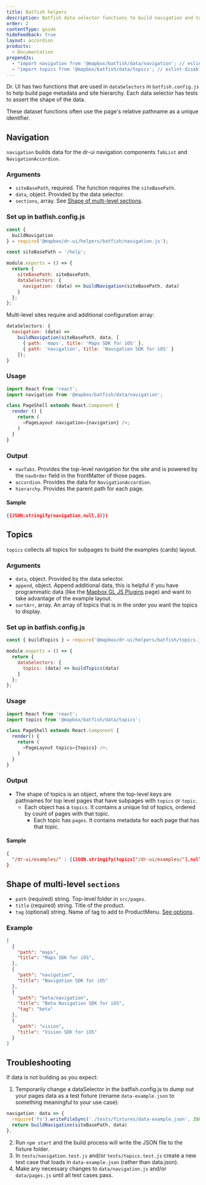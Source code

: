 ```yaml
---
title: Batfish helpers
description: Batfish data selector functions to build navigation and topic datasets.
order: 2
contentType: guide
hideFeedback: true
layout: accordion
products:
  - Documentation
prependJs:
  - "import navigation from '@mapbox/batfish/data/navigation'; // eslint-disable-line"
  - "import topics from '@mapbox/batfish/data/topics'; // eslint-disable-line"
---
```


Dr. UI has two functions that are used in `dataSelectors` in `batfish.config.js` to help build page metadata and site hierarchy. Each data selector has tests to assert the shape of the data.

These dataset functions often use the page's relative pathname as a unique identifier.

## Navigation

`navigation` builds data for the dr-ui navigation components `TabList` and `NavigationAccordion`.

### Arguments

- `siteBasePath`, required. The function requires the `siteBasePath`.
- `data`, object. Provided by the data selector.
- `sections`, array. See [Shape of multi-level sections](#shape-of-multi-level-sections).

### Set up in batfish.config.js

```js
const {
  buildNavigation
} = require('@mapbox/dr-ui/helpers/batfish/navigation.js');

const siteBasePath = '/help';

module.exports = () => {
  return {
    siteBasePath: siteBasePath,
    dataSelectors: {
      navigation: (data) => buildNavigation(siteBasePath, data)
    }
  };
};
```

Multi-level sites require and additional configuration array:

```js
dataSelectors: {
  navigation: (data) =>
    buildNavigation(siteBasePath, data, [
      { path: 'maps', title: 'Maps SDK for iOS' },
      { path: 'navigation', title: 'Navigation SDK for iOS' }
    ]);
}
```

### Usage

```js
import React from 'react';
import navigation from '@mapbox/batfish/data/navigation';

class PageShell extends React.Component {
  render () {
    return (
      <PageLayout navigation={navigation} />;
    )
  }
}
```

### Output

- `navTabs`. Provides the top-level navigation for the site and is powered by the `navOrder` field in the frontMatter of those pages.
- `accordion`. Provides the data for `NavigationAccordion`.
- `hierarchy`. Provides the parent path for each page.

#### Sample

```json
{{JSON.stringify(navigation,null,2)}}
```

## Topics

`topics` collects all topics for subpages to build the examples (cards) layout.

### Arguments

- `data`, object. Provided by the data selector.
- `append`, object. Append additional data, this is helpful if you have programmatic data (like the [Mapbox GL JS Plugins](https://docs.mapbox.com/mapbox-gl-js/plugins/) page) and want to take advantage of the example layout.
- `sortArr`, array. An array of topics that is in the order you want the topics to display.

### Set up in batfish.config.js

```js
const { buildTopics } = require('@mapbox/dr-ui/helpers/batfish/topics.js');

module.exports = () => {
  return {
    dataSelectors: {
      topics: (data) => buildTopics(data)
    }
  };
};
```

### Usage

```js
import React from 'react';
import topics from '@mapbox/batfish/data/topics';

class PageShell extends React.Component {
  render() {
    return (
      <PageLayout topics={topics} />;
    )
  }
}
```

### Output

- The shape of topics is an object, where the top-level keys are pathnames for top level pages that have subpages with `topics` or `topic`.
  - Each object has a `topics`. It contains a unique list of topics, ordered by count of pages with that topic.
    - Each topic has `pages`. It contains metadata for each page that has that topic.

#### Sample

```json
{
  "/dr-ui/examples/" : {{JSON.stringify(topics["/dr-ui/examples/"],null,2)}}
}
```

## Shape of multi-level `sections`

- `path` (required) string. Top-level folder in `src/pages`.
- `title` (required) string. Title of the product.
- `tag` (optional) string. Name of tag to add to ProductMenu. [See options](/dr-ui/#productmenu).

### Example

```JSON
[
  {
    "path": "maps",
    "title": "Maps SDK for iOS",
  },
  {
    "path": "navigation",
    "title": "Navigation SDK for iOS"
  },
  {
    "path": "beta/navigation",
    "title": "Beta Navigation SDK for iOS",
    "tag": "beta"
  },
  {
    "path": "vision",
    "title": "Vision SDK for iOS"
  }
]
```

## Troubleshooting

If data is not building as you expect:

1. Temporarily change a dataSelector in the batfish.config.js to dump out your pages data as a test fixture (rename `data-example.json` to something meaningful to your use case):

```js
navigation: data => {
  require('fs').writeFileSync('./tests/fixtures/data-example.json', JSON.stringify(data, null, 2))
  return buildNavigation(siteBasePath, data)
},
```

2. Run `npm start` and the build process will write the JSON file to the fixture folder.
3. In `tests/navigation.test.js` and/or `tests/topics.test.js` create a new test case that loads in `data-example.json` (rather than data.json).
4. Make any necessary changes to `data/navigation.js` and/or `data/pages.js` until all test cases pass.
